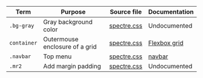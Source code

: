 
| Term | Purpose | Source file | Documentation |
| --- | --- | --- | --- |
| `.bg-gray` | Gray background color | [spectre.css](https://github.com/picturepan2/spectre/blob/master/dist/spectre.css) | Undocumented |
| `container` |Outermouse enclosure of a grid| [spectre.css](https://github.com/picturepan2/spectre/blob/master/dist/spectre.css) | [Flexbox grid](https://picturepan2.github.io/spectre/layout.html#flexbox) |
| `.navbar` | Top menu |  [spectre.css](https://github.com/picturepan2/spectre/blob/master/dist/spectre.css) | [navbar](https://picturepan2.github.io/spectre/layout.html#navbar) |
| `.mr2` | Add margin padding | [spectre.css](https://github.com/picturepan2/spectre/blob/master/dist/spectre.css) | Undocumented |


<!--
| `xxx` | | [spectre.css](https://github.com/picturepan2/spectre/blob/master/dist/spectre.css) | xxx |
-->
